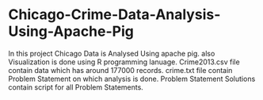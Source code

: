 # Chicago-Crime-Data-Analysis-Using-Apache-Pig
In this project Chicago Data is Analysed Using apache pig.
also Visualization is done using R programming lanuage.
Crime2013.csv file contain data which has around 177000 records.
crime.txt file contain Problem Statement on which analysis is done.
Problem Statement Solutions contain script for all Problem Statements.
